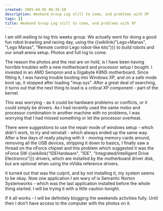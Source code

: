 ```yaml
---
created: 2005-04-05 06:35:50
description: Weekend Group Log still to come, and problems with XP
tags: []
title: Weekend Group Log still to come, and problems with XP
---
```

 <p>
  I am still waiting to log this weeks group. We actually went for doing a good fun robot brawling and racing day, using the
  {{wikilink("Lego+Manas", "Lego Manas", "Remote control Lego robot-like kits")}}
  to build robots and our small arena setup. Photos and full log to come.
 </p>
 <p>
  The reason the photos and the rest are on hold, is I have been having horrible troubles with a new motherboard and processor setup I bought. I invested in an AMD Sempron and a Gigabyte K8NS motherboard. Since fitting it, I was having trouble booting into Windows XP, and on a safe mode boot up, it stopped after loading "mup.sys". After a great deal of searching, it turns out that the next thing to load is a critical XP component - part of the kernel.
 </p>
 <p>
  This was worrying - as it could be hardware problems or conflicts, or it could simply be drivers. As I had recently used the same mobo and processor combination in another machine with no problems, I was worrying that I had missed something or let the processor overheat.
 </p>
 <p>
  There were suggestions to use the repair mode of windows setup - which didn't work, to try and reinstall - which always ended up the same way. After a few days of really playing with it - moving memory cards around, removing all the USB devices, stripping it down to basics, I finally saw a thread on the nForce chipset and this problem which suggested it was the nForce SW
  {{wikilink("IDEHardware", "IDE", "Integrated/Intelligent Drive Electronics")}}
  drivers, which are installed by the motherboard driver disk, but are optional when using the nVidia reference drivers.
 </p>
 <p>
  It turned out that was the culprit, and by not installing it, my system seems to be okay. Now one application I am wary of is Semantic Norton Systemworks - which was the last application installed before the whole thing started. I will be trying it with a little caution tonight.
 </p>
 <p>
  If it all works - I will be definitely blogging the weekends activities fully. Until then I don't have access to the computer with the photos on it.
 </p>
